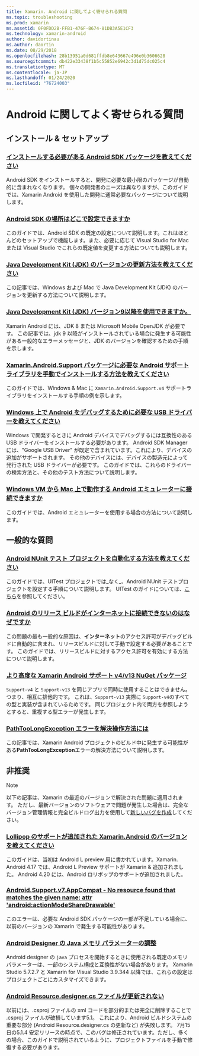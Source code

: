 ```yaml
---
title: Xamarin. Android に関してよく寄せられる質問
ms.topic: troubleshooting
ms.prod: xamarin
ms.assetid: 0F0FDD2B-FFB1-476F-B674-81DB3A5E1CF3
ms.technology: xamarin-android
author: davidortinau
ms.author: daortin
ms.date: 08/29/2018
ms.openlocfilehash: 28b13951a0d681ffdb8e643667e496e0b3606628
ms.sourcegitcommit: db422e33438f1b5c55852e6942c3d1d75dc025c4
ms.translationtype: MT
ms.contentlocale: ja-JP
ms.lasthandoff: 01/24/2020
ms.locfileid: "76724003"
---
```

# <a name="android-frequently-asked-questions"></a>Android に関してよく寄せられる質問

## <a name="installation--setup"></a>インストール & セットアップ

### <a name="which-android-sdk-packages-should-i-installinstall-android-sdk-packagesmd"></a>[インストールする必要がある Android SDK パッケージを教えてください](install-android-sdk-packages.md)

Android SDK をインストールすると、開発に必要な最小限のパッケージが自動的に含まれなくなります。 個々の開発者のニーズは異なりますが、このガイドでは、Xamarin Android を使用した開発に通常必要なパッケージについて説明します。

### <a name="where-can-i-set-my-android-sdk-locationsandroid-sdk-locationmd"></a>[Android SDK の場所はどこで設定できますか](android-sdk-location.md)

このガイドでは、Android SDK の既定の設定について説明します。これはほとんどのセットアップで機能します。また、必要に応じて Visual Studio for Mac または Visual Studio でこれらの既定値を変更する方法についても説明します。

### <a name="how-do-i-update-the-java-development-kit-jdk-versionupdate-jdkmd"></a>[Java Development Kit (JDK) のバージョンの更新方法を教えてください](update-jdk.md)

この記事では、Windows および Mac で Java Development Kit (JDK) のバージョンを更新する方法について説明します。

### <a name="can-i-use-java-development-kit-jdk-version-9-or-laterjdk9-errorsmd"></a>[Java Development Kit (JDK) バージョン9以降を使用できますか。](jdk9-errors.md)

Xamarin Android には、JDK 8 または Microsoft Mobile OpenJDK が必要です。 この記事では、jdk 9 以降がインストールされている場合に発生する可能性がある一般的なエラーメッセージと、JDK のバージョンを確認するための手順を示します。

### <a name="how-can-i-manually-install-the-android-support-libraries-required-by-the-xamarinandroidsupport-packagesinstall-android-support-librarymd"></a>[Xamarin.Android.Support パッケージに必要な Android サポート ライブラリを手動でインストールする方法を教えてください](install-android-support-library.md)

このガイドでは、Windows & Mac に `Xamarin.Android.Support.v4` サポートライブラリをインストールする手順の例を示します。

### <a name="what-usb-drivers-do-i-need-to-debug-android-on-windowsandroid-drivers-debug-windowsmd"></a>[Windows 上で Android をデバッグするために必要な USB ドライバーを教えてください](android-drivers-debug-windows.md)

Windows で開発するときに Android デバイスでデバッグするには互換性のある USB ドライバーをインストールする必要があります。 Android SDK Manager には、"Google USB Driver" が既定で含まれています。これにより、デバイスの追加がサポートされます。
その他のデバイスには、デバイスの製造元によって発行された USB ドライバーが必要です。 このガイドでは、これらのドライバーの検索方法と、その他のテスト方法について説明します。

### <a name="is-it-possible-to-connect-to-android-emulators-running-on-a-mac-from-a-windows-vmconnect-android-emulator-mac-windowsmd"></a>[Windows VM から Mac 上で動作する Android エミュレーターに接続できますか](connect-android-emulator-mac-windows.md)

このガイドでは、Android エミュレーターを使用する場合の方法について説明します。

## <a name="general-questions"></a>一般的な質問

### <a name="how-do-i-automate-an-android-nunit-test-projectautomate-android-nunit-testmd"></a>[Android NUnit テスト プロジェクトを自動化する方法を教えてください](automate-android-nunit-test.md)

このガイドでは、UITest プロジェクトでは_なく_、Android NUnit テストプロジェクトを設定する手順について説明します。 UITest のガイドについては、[こちら](/appcenter/test-cloud/preparing-for-upload)を参照してください。

### <a name="why-cant-my-android-release-build-connect-to-the-internetandroid-internetmd"></a>[Android のリリース ビルドがインターネットに接続できないのはなぜですか](android-internet.md)

この問題の最も一般的な原因は、**インターネット**のアクセス許可がデバッグビルドに自動的に含まれ、リリースビルドに対して手動で設定する必要があることです。 このガイドでは、リリースビルドに対するアクセス許可を有効にする方法について説明します。

### <a name="smarter-xamarin-android-support-v4--v13-nuget-packagesandroid-support-v4v13-librariesmd"></a>[より高度な Xamarin Android サポート v4/v13 NuGet パッケージ](android-support-v4v13-libraries.md)

`Support-v4` と `Support-v13` を同じアプリで同時に使用することはできません。つまり、相互に排他的です。 これは、`Support-v13` 実際に `Support-v4`のすべての型と実装が含まれているためです。 同じプロジェクト内で両方を参照しようとすると、重複する型エラーが発生します。

### <a name="how-do-i-resolve-a-pathtoolongexception-errorpath-too-long-exceptionmd"></a>[PathTooLongException エラーを解決操作方法には](path-too-long-exception.md)

この記事では、Xamarin Android プロジェクトのビルド中に発生する可能性がある**PathTooLongException**エラーの解決方法について説明します。

## <a name="deprecated"></a>非推奨

> [!NOTE]
> 以下の記事は、Xamarin の最近のバージョンで解決された問題に適用されます。 ただし、最新バージョンのソフトウェアで問題が発生した場合は、完全なバージョン管理情報と完全ビルドログ出力を使用して[新しいバグを作成](~/cross-platform/troubleshooting/questions/howto-file-bug.md)してください。

### <a name="what-version-of-xamarinandroid-added-lollipop-supportxa-lollipopmd"></a>[Lollipop のサポートが追加された Xamarin.Android のバージョンを教えてください](xa-lollipop.md)

このガイドは、当初は Android L preview 用に書かれています。Xamarin. Android 4.17 では、Android L Preview サポートが Xamarin & 追加されました。 Android 4.20 には、Android ロリポップのサポートが追加されました。

### <a name="androidsupportv7appcompat---no-resource-found-that-matches-the-given-name-attr-androidactionmodesharedrawablemissing-action-mode-share-drawablemd"></a>[Android.Support.v7.AppCompat - No resource found that matches the given name: attr 'android:actionModeShareDrawable'](missing-action-mode-share-drawable.md)

このエラーは、必要な Android SDK パッケージの一部が不足している場合に、以前のバージョンの Xamarin で発生する可能性があります。

### <a name="adjusting-java-memory-parameters-for-the-android-designerandroid-designer-java-memorymd"></a>[Android Designer の Java メモリ パラメーターの調整](android-designer-java-memory.md)

Android designer の `java` プロセスを開始するときに使用される既定のメモリパラメーターは、一部のシステム構成と互換性がない場合があります。 Xamarin Studio 5.7.2.7 と Xamarin for Visual Studio 3.9.344 以降では、これらの設定はプロジェクトごとにカスタマイズできます。

### <a name="my-android-resourcedesignercs-file-will-not-updateresource-designer-wont-updatemd"></a>[Android Resource.designer.cs ファイルが更新されない](resource-designer-wont-update.md)

以前には、.csproj ファイルの xml コードを部分的または完全に削除することで .csproj ファイルが破損しています5.1。 これにより、Android ビルドシステムの重要な部分 (Android Resource.designer.cs の更新など) が失敗します。 7月15日の5.1.4 安定リリースの時点で、このバグは修正されています。ただし、多くの場合、このガイドで説明されているように、プロジェクトファイルを手動で修復する必要があります。
